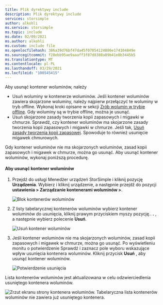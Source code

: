 ```yaml
---
title: Plik dyrektywy include
description: Plik dyrektywy include
services: storsimple
author: alkohli
ms.service: storsimple
ms.topic: include
ms.date: 02/09/2021
ms.author: alkohli
ms.custom: include file
ms.openlocfilehash: 386a39d76bf47da45f07054124886e174104849e
ms.sourcegitcommit: f28ebb95ae9aaaff3f87d8388a09b41e0b3445b5
ms.translationtype: MT
ms.contentlocale: pl-PL
ms.lasthandoff: 03/29/2021
ms.locfileid: "100545415"
---
```

Aby usunąć kontener woluminów, należy
 - Usuń woluminy w kontenerze woluminów. Jeśli kontener woluminów zawiera skojarzone woluminy, należy najpierw przełączyć te woluminy w tryb offline. Wykonaj kroki opisane w sekcji [Zrób wolumin w trybie offline](../articles/storsimple/storsimple-8000-manage-volumes-u2.md#take-a-volume-offline). Gdy woluminy są w trybie offline, można je usunąć. 
 - Usuń skojarzone zasady tworzenia kopii zapasowych i migawki w chmurze. Sprawdź, czy kontener woluminów ma skojarzone zasady tworzenia kopii zapasowych i migawki w chmurze. Jeśli tak, [Usuń zasady tworzenia kopii zapasowej](../articles/storsimple/storsimple-8000-manage-backup-policies-u2.md#delete-a-backup-policy). Spowoduje to również usunięcie migawek chmurowych. 
 
Gdy kontener woluminów nie ma skojarzonych woluminów, zasad kopii zapasowych i migawek w chmurze, można go usunąć. Aby usunąć kontener woluminów, wykonaj poniższą procedurę.

#### <a name="to-delete-a-volume-container"></a>Aby usunąć kontener woluminów

1. Przejdź do usługi Menedżer urządzeń StorSimple i kliknij pozycję **Urządzenia**. Wybierz i kliknij urządzenie, a następnie przejdź do pozycji **ustawienia > Zarządzanie kontenerami woluminów >**.

    ![Blok kontenerów woluminów](./media/storsimple-8000-delete-volume-container/create-volume-container.png)

2. Z listy tabelarycznej kontenerów woluminów wybierz kontener woluminów do usunięcia, kliknij prawym przyciskiem myszy pozycję.. **.** , a następnie wybierz polecenie **Usuń**.

    ![Usuń kontener woluminów](./media/storsimple-8000-delete-volume-container/delete-volume-container-01.png)

3. Jeśli kontener woluminów nie ma skojarzonych woluminów, zasad kopii zapasowych i migawek w chmurze, można go usunąć. Po wyświetleniu monitu o potwierdzenie Sprawdź i zaznacz pole wyboru wskazujące wpływ usunięcia kontenera woluminów. Kliknij przycisk **Usuń** , aby usunąć kontener woluminów.

    ![Potwierdzenie usunięcia](./media/storsimple-8000-delete-volume-container/delete-volume-container-02.png)

Lista kontenerów woluminów jest aktualizowana w celu odzwierciedlenia usuniętego kontenera woluminów.

![Zrzut ekranu strony kontenera woluminów. Tabelaryczna lista kontenerów woluminów nie zawiera już usuniętego kontenera.](./media/storsimple-8000-delete-volume-container/delete-volume-container-05.png)
